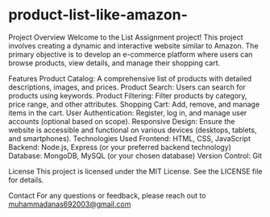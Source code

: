 # product-list-like-amazon-
Project Overview
Welcome to the List Assignment project! This project involves creating a dynamic and interactive website similar to Amazon. The primary objective is to develop an e-commerce platform where users can browse products, view details, and manage their shopping cart.

Features
Product Catalog: A comprehensive list of products with detailed descriptions, images, and prices.
Product Search: Users can search for products using keywords.
Product Filtering: Filter products by category, price range, and other attributes.
Shopping Cart: Add, remove, and manage items in the cart.
User Authentication: Register, log in, and manage user accounts (optional based on scope).
Responsive Design: Ensure the website is accessible and functional on various devices (desktops, tablets, and smartphones).
Technologies Used
Frontend: HTML, CSS, JavaScript
Backend: Node.js, Express (or your preferred backend technology)
Database: MongoDB, MySQL (or your chosen database)
Version Control: Git


License
This project is licensed under the MIT License. See the LICENSE file for details.

Contact
For any questions or feedback, please reach out to muhammadanas692003@gmail.com 

